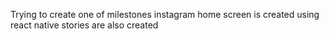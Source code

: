 Trying to create one of milestones
instagram home screen is created using react native
stories are also created
